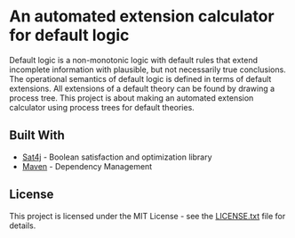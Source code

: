 # An automated extension calculator for default logic

Default logic is a non-monotonic logic with default rules that extend incomplete information with plausible, but not necessarily true conclusions. The operational semantics of default logic is defined in terms of default extensions. All extensions of a default theory can be found by drawing a process tree. This project is about making an automated extension calculator using process trees for default theories.

## Built With

* [Sat4j](http://www.sat4j.org) - Boolean satisfaction and optimization library
* [Maven](https://maven.apache.org/) - Dependency Management

## License

This project is licensed under the MIT License - see the [LICENSE.txt](LICENSE.txt) file for details.